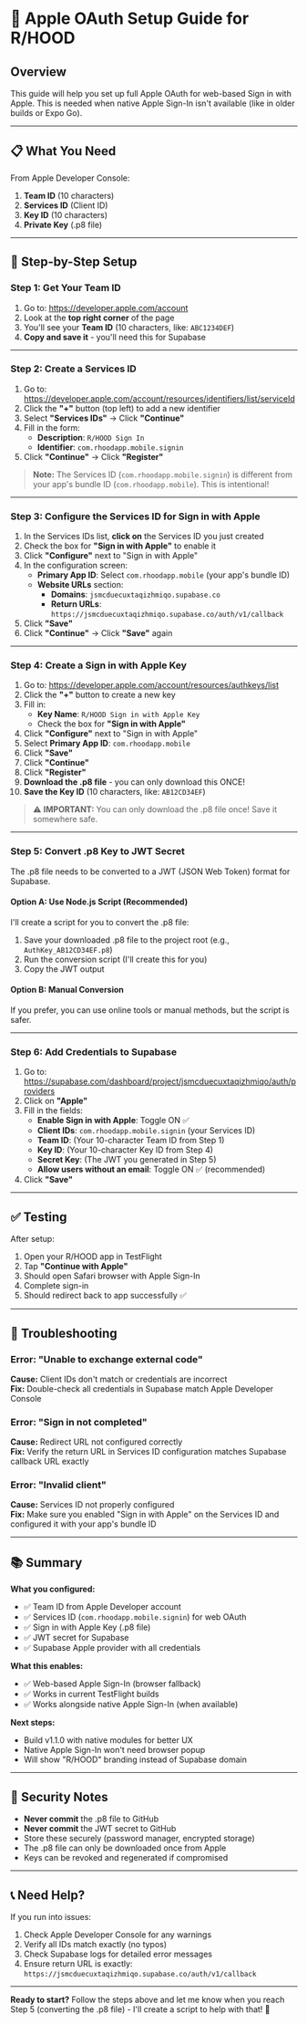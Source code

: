 # 🍎 Apple OAuth Setup Guide for R/HOOD

## Overview

This guide will help you set up full Apple OAuth for web-based Sign in with Apple. This is needed when native Apple Sign-In isn't available (like in older builds or Expo Go).

---

## 📋 What You Need

From Apple Developer Console:

1. **Team ID** (10 characters)
2. **Services ID** (Client ID)
3. **Key ID** (10 characters)
4. **Private Key** (.p8 file)

---

## 🔧 Step-by-Step Setup

### Step 1: Get Your Team ID

1. Go to: https://developer.apple.com/account
2. Look at the **top right corner** of the page
3. You'll see your **Team ID** (10 characters, like: `ABC1234DEF`)
4. **Copy and save it** - you'll need this for Supabase

---

### Step 2: Create a Services ID

1. Go to: https://developer.apple.com/account/resources/identifiers/list/serviceId
2. Click the **"+"** button (top left) to add a new identifier
3. Select **"Services IDs"** → Click **"Continue"**
4. Fill in the form:
   - **Description**: `R/HOOD Sign In`
   - **Identifier**: `com.rhoodapp.mobile.signin`
5. Click **"Continue"** → Click **"Register"**

> **Note:** The Services ID (`com.rhoodapp.mobile.signin`) is different from your app's bundle ID (`com.rhoodapp.mobile`). This is intentional!

---

### Step 3: Configure the Services ID for Sign in with Apple

1. In the Services IDs list, **click on** the Services ID you just created
2. Check the box for **"Sign in with Apple"** to enable it
3. Click **"Configure"** next to "Sign in with Apple"
4. In the configuration screen:
   - **Primary App ID**: Select `com.rhoodapp.mobile` (your app's bundle ID)
   - **Website URLs** section:
     - **Domains**: `jsmcduecuxtaqizhmiqo.supabase.co`
     - **Return URLs**: `https://jsmcduecuxtaqizhmiqo.supabase.co/auth/v1/callback`
5. Click **"Save"**
6. Click **"Continue"** → Click **"Save"** again

---

### Step 4: Create a Sign in with Apple Key

1. Go to: https://developer.apple.com/account/resources/authkeys/list
2. Click the **"+"** button to create a new key
3. Fill in:
   - **Key Name**: `R/HOOD Sign in with Apple Key`
   - Check the box for **"Sign in with Apple"**
4. Click **"Configure"** next to "Sign in with Apple"
5. Select **Primary App ID**: `com.rhoodapp.mobile`
6. Click **"Save"**
7. Click **"Continue"**
8. Click **"Register"**
9. **Download the .p8 file** - you can only download this ONCE!
10. **Save the Key ID** (10 characters, like: `AB12CD34EF`)

> ⚠️ **IMPORTANT:** You can only download the .p8 file once! Save it somewhere safe.

---

### Step 5: Convert .p8 Key to JWT Secret

The .p8 file needs to be converted to a JWT (JSON Web Token) format for Supabase.

#### Option A: Use Node.js Script (Recommended)

I'll create a script for you to convert the .p8 file:

1. Save your downloaded .p8 file to the project root (e.g., `AuthKey_AB12CD34EF.p8`)
2. Run the conversion script (I'll create this for you)
3. Copy the JWT output

#### Option B: Manual Conversion

If you prefer, you can use online tools or manual methods, but the script is safer.

---

### Step 6: Add Credentials to Supabase

1. Go to: https://supabase.com/dashboard/project/jsmcduecuxtaqizhmiqo/auth/providers
2. Click on **"Apple"**
3. Fill in the fields:
   - **Enable Sign in with Apple**: Toggle ON ✅
   - **Client IDs**: `com.rhoodapp.mobile.signin` (your Services ID)
   - **Team ID**: (Your 10-character Team ID from Step 1)
   - **Key ID**: (Your 10-character Key ID from Step 4)
   - **Secret Key**: (The JWT you generated in Step 5)
   - **Allow users without an email**: Toggle ON ✅ (recommended)
4. Click **"Save"**

---

## ✅ Testing

After setup:

1. Open your R/HOOD app in TestFlight
2. Tap **"Continue with Apple"**
3. Should open Safari browser with Apple Sign-In
4. Complete sign-in
5. Should redirect back to app successfully ✅

---

## 🐛 Troubleshooting

### Error: "Unable to exchange external code"

**Cause:** Client IDs don't match or credentials are incorrect  
**Fix:** Double-check all credentials in Supabase match Apple Developer Console

### Error: "Sign in not completed"

**Cause:** Redirect URL not configured correctly  
**Fix:** Verify the return URL in Services ID configuration matches Supabase callback URL exactly

### Error: "Invalid client"

**Cause:** Services ID not properly configured  
**Fix:** Make sure you enabled "Sign in with Apple" on the Services ID and configured it with your app's bundle ID

---

## 📚 Summary

**What you configured:**

- ✅ Team ID from Apple Developer account
- ✅ Services ID (`com.rhoodapp.mobile.signin`) for web OAuth
- ✅ Sign in with Apple Key (.p8 file)
- ✅ JWT secret for Supabase
- ✅ Supabase Apple provider with all credentials

**What this enables:**

- ✅ Web-based Apple Sign-In (browser fallback)
- ✅ Works in current TestFlight builds
- ✅ Works alongside native Apple Sign-In (when available)

**Next steps:**

- Build v1.1.0 with native modules for better UX
- Native Apple Sign-In won't need browser popup
- Will show "R/HOOD" branding instead of Supabase domain

---

## 🔐 Security Notes

- **Never commit** the .p8 file to GitHub
- **Never commit** the JWT secret to GitHub
- Store these securely (password manager, encrypted storage)
- The .p8 file can only be downloaded once from Apple
- Keys can be revoked and regenerated if compromised

---

## 📞 Need Help?

If you run into issues:

1. Check Apple Developer Console for any warnings
2. Verify all IDs match exactly (no typos)
3. Check Supabase logs for detailed error messages
4. Ensure return URL is exactly: `https://jsmcduecuxtaqizhmiqo.supabase.co/auth/v1/callback`

---

**Ready to start?** Follow the steps above and let me know when you reach Step 5 (converting the .p8 file) - I'll create a script to help with that! 🚀
